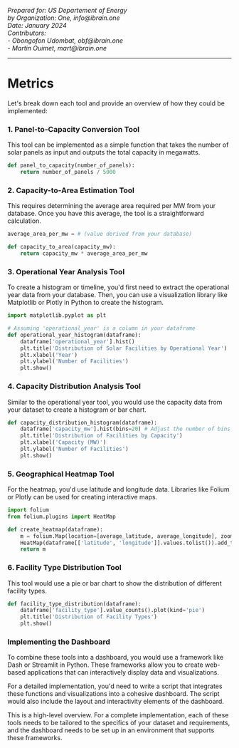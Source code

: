 _Prepared for: US Departement of Energy_  
_by Organization: One, info@ibrain.one_  
_Date: January 2024_  
_Contributors:_  
_- Obongofon Udombat, obf@ibrain.one_  
_- Martin Ouimet, mart@ibrain.one_  

---

# Metrics

Let's break down each tool and provide an overview of how they could be implemented:

### 1. Panel-to-Capacity Conversion Tool

This tool can be implemented as a simple function that takes the number of solar panels as input and outputs the total capacity in megawatts.

```python
def panel_to_capacity(number_of_panels):
    return number_of_panels / 5000
```

### 2. Capacity-to-Area Estimation Tool

This requires determining the average area required per MW from your database. Once you have this average, the tool is a straightforward calculation.

```python
average_area_per_mw = # (value derived from your database)

def capacity_to_area(capacity_mw):
    return capacity_mw * average_area_per_mw
```

### 3. Operational Year Analysis Tool

To create a histogram or timeline, you'd first need to extract the operational year data from your database. Then, you can use a visualization library like Matplotlib or Plotly in Python to create the histogram.

```python
import matplotlib.pyplot as plt

# Assuming 'operational_year' is a column in your dataframe
def operational_year_histogram(dataframe):
    dataframe['operational_year'].hist()
    plt.title('Distribution of Solar Facilities by Operational Year')
    plt.xlabel('Year')
    plt.ylabel('Number of Facilities')
    plt.show()
```

### 4. Capacity Distribution Analysis Tool

Similar to the operational year tool, you would use the capacity data from your dataset to create a histogram or bar chart.

```python
def capacity_distribution_histogram(dataframe):
    dataframe['capacity_mw'].hist(bins=20) # Adjust the number of bins as needed
    plt.title('Distribution of Facilities by Capacity')
    plt.xlabel('Capacity (MW)')
    plt.ylabel('Number of Facilities')
    plt.show()
```

### 5. Geographical Heatmap Tool

For the heatmap, you'd use latitude and longitude data. Libraries like Folium or Plotly can be used for creating interactive maps.

```python
import folium
from folium.plugins import HeatMap

def create_heatmap(dataframe):
    m = folium.Map(location=[average_latitude, average_longitude], zoom_start=6)
    HeatMap(dataframe[['latitude', 'longitude']].values.tolist()).add_to(m)
    return m
```

### 6. Facility Type Distribution Tool

This tool would use a pie or bar chart to show the distribution of different facility types.

```python
def facility_type_distribution(dataframe):
    dataframe['facility_type'].value_counts().plot(kind='pie')
    plt.title('Distribution of Facility Types')
    plt.show()
```

### Implementing the Dashboard

To combine these tools into a dashboard, you would use a framework like Dash or Streamlit in Python. These frameworks allow you to create web-based applications that can interactively display data and visualizations.

For a detailed implementation, you'd need to write a script that integrates these functions and visualizations into a cohesive dashboard. The script would also include the layout and interactivity elements of the dashboard.

This is a high-level overview. For a complete implementation, each of these tools needs to be tailored to the specifics of your dataset and requirements, and the dashboard needs to be set up in an environment that supports these frameworks.